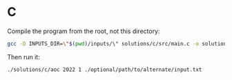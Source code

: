 # C

Compile the program from the root, not this directory:

```bash
gcc -D INPUTS_DIR=\"$(pwd)/inputs/\" solutions/c/src/main.c -o solutions/c/aoc
```

Then run it:

```bash
./solutions/c/aoc 2022 1 ./optional/path/to/alternate/input.txt
```
